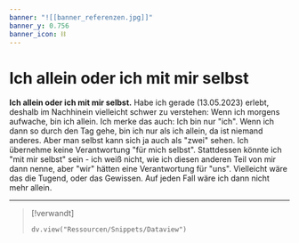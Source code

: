 ```yaml
---
banner: "![[banner_referenzen.jpg]]"
banner_y: 0.756
banner_icon: ⛓️
---
```


# Ich allein oder ich mit mir selbst

**Ich allein oder ich mit mir selbst.** Habe ich gerade (13.05.2023) erlebt, deshalb im Nachhinein vielleicht schwer zu verstehen: Wenn ich morgens aufwache, bin ich allein. Ich merke das auch: Ich bin nur "ich". Wenn ich dann so durch den Tag gehe, bin ich nur als ich allein, da ist niemand anderes. Aber man selbst kann sich ja auch als "zwei" sehen. Ich übernehme keine Verantwortung "für mich selbst". Stattdessen könnte ich "mit mir selbst" sein - ich weiß nicht, wie ich diesen anderen Teil von mir dann nenne, aber "wir" hätten eine Verantwortung für "uns". Vielleicht wäre das die Tugend, oder das Gewissen. Auf jeden Fall wäre ich dann nicht mehr allein.

---

> [!verwandt]
> ```dataviewjs
> dv.view("Ressourcen/Snippets/Dataview")
> ```